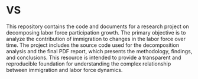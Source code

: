 # VS
This repository contains the code and documents for a research project on decomposing labor force participation growth. The primary objective is to analyze the contribution of immigration to changes in the labor force over time. The project includes the source code used for the decomposition analysis and the final PDF report, which presents the methodology, findings, and conclusions. This resource is intended to provide a transparent and reproducible foundation for understanding the complex relationship between immigration and labor force dynamics.
